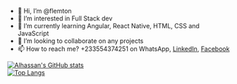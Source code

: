 - 👋 Hi, I’m @flemton
- 👀 I’m interested in Full Stack dev
- 🌱 I’m currently learning Angular, React Native, HTML, CSS and JavaScript
- 💞️ I’m looking to collaborate on any projects
- 📫 How to reach me? +233554374251 on WhatsApp, [LinkedIn](https://www.linkedin.com/in/alhassan-o-83039a80/), [Facebook](https://facebook.com/n3wtongh) 

[![Alhassan's GitHub stats](https://github-readme-stats-git-masterrstaa-rickstaa.vercel.app/api?username=flemton)](https://github.com/anuraghazra/github-readme-stats&show_icons=true&theme=dark#gh-dark-mode-only) <br>
[![Top Langs](https://github-readme-stats-git-masterrstaa-rickstaa.vercel.app/api/top-langs/?username=flemton)](https://github.com/anuraghazra/github-readme-stats&theme=dark)

<!---
flemton/flemton is a ✨ special ✨ repository because its `README.md` (this file) appears on your GitHub profile.
You can click the Preview link to take a look at your changes.
--->

